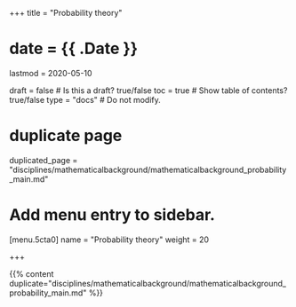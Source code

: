 +++
title = "Probability theory"

# date = {{ .Date }}
lastmod = 2020-05-10

draft = false  # Is this a draft? true/false
toc = true  # Show table of contents? true/false
type = "docs"  # Do not modify.

# duplicate page
duplicated_page = "disciplines/mathematicalbackground/mathematicalbackground_probability_main.md"

# Add menu entry to sidebar.
[menu.5cta0]
name = "Probability theory"
weight = 20

+++

{{% content duplicate="disciplines/mathematicalbackground/mathematicalbackground_probability_main.md" %}}
